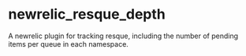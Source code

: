 newrelic_resque_depth
=====================

A newrelic plugin for tracking resque, including the number of pending items per queue in each namespace.
